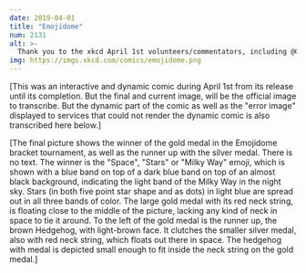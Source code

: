 ```yaml
---
date: 2019-04-01
title: "Emojidome"
num: 2131
alt: >-
  Thank you to the xkcd April 1st volunteers/commentators, including @Chromakode, Kevin, @Aiiane, Patrick, Kat, Reuven, @cotrone, @bstaffin, @zigdon, schwal, Stereo, and everyone who voted!
img: https://imgs.xkcd.com/comics/emojidome.png
---
```

[This was an interactive and dynamic comic during April 1st from its release until its completion. But the final and current image, will be the official image to transcribe. But the dynamic part of the comic as well as the "error image" displayed to services that could not render the dynamic comic is also transcribed here below.]

[The final picture shows the winner of the gold medal in the Emojidome bracket tournament, as well as the runner up with the silver medal. There is no text. The winner is the "Space", "Stars" or "Milky Way" emoji, which is shown with a blue band on top of a dark blue band on top of an almost black background, indicating the light band of the Milky Way in the night sky. Stars (in both five point star shape and as dots) in light blue are spread out in all three bands of color. The large gold medal with its red neck string, is floating close to the middle of the picture, lacking any kind of neck in space to tie it around. To the left of the gold medal is the runner up, the brown Hedgehog, with light-brown face. It clutches the smaller silver medal, also with red neck string, which floats out there in space. The hedgehog with medal is depicted small enough to fit inside the neck string on the gold medal.]